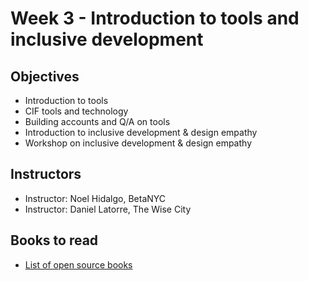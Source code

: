 # Week 3 - Introduction to tools and inclusive development


## Objectives 

* Introduction to tools
* CIF tools and technology
* Building accounts and Q/A on tools
* Introduction to inclusive development & design empathy
* Workshop on inclusive development & design empathy


## Instructors  

* Instructor: Noel Hidalgo, BetaNYC
* Instructor: Daniel Latorre, The Wise City


## Books to read

* [List of open source books](https://github.com/guardianproject/open-mobile-developers-guide/blob/master/en/1-open-source-foundations/key-books-to-read.md)